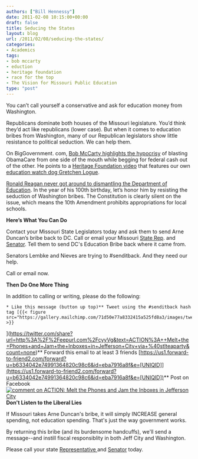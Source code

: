 ```yaml
---
authors: ["Bill Hennessy"]
date: 2011-02-08 10:15:00+00:00
draft: false
title: Seducing the States
layout: blog
url: /2011/02/08/seducing-the-states/
categories:
- Academics
tags:
- bob mccarty
- eduction
- heritage foundation
- race for the top
- The Vision for Missouri Public Education
type: "post"
---
```


You can’t call yourself a conservative and ask for education money from Washington.

 

Republicans dominate both houses of the Missouri legislature. You’d think they’d act like republicans (lower case). But when it comes to education bribes from Washington, many of our Republican legislators show little resistance to political seduction. We can help them.

 

On BigGovernment. com, [Bob McCarty highlights the hypocrisy](https://biggovernment.com/bmccarty/2011/02/05/why-are-so-many-states-embracing-federal-control-of-education-while-siding-against-obamacare/) of blasting ObamaCare from one side of the mouth while begging for federal cash out of the other. He points to a [Heritage Foundation video](https://www.youtube.com/watch?v=1DOCH1YT6Uk) that features our own [education watch dog Gretchen Logue](https://www.missourieducationwatchdog.com/).

 

[Ronald Reagan never got around to dismantling the Department of Education](https://www.wnd.com/index.php?pageId=27895). In the year of his 100th birthday, let’s honor him by resisting the seduction of Washington bribes. The Constitution is clearly silent on the issue, which means the 10th Amendment prohibits appropriations for local schools.

 

**Here’s What You Can Do**

 

Contact your Missouri State Legislators today and ask them to send Arne Duncan’s bribe back to DC. Call or email your Missouri [State Rep](https://www.senate.mo.gov/llookup/leg_lookup.aspx). and [Senator](https://www.senate.mo.gov/11info/senalpha.htm). Tell them to send DC's Education Bribe back where it came from.

 

Senators Lembke and Nieves are trying to #senditback. And they need our help.

 

Call or email now.

 

**Then Do One More Thing**

 

In addition to calling or writing, please do the following:

 

    * Like this message (button up top)** Tweet using the #senditback hash tag [{{< figure src="https://gallery.mailchimp.com/71d50e77a8332415a525fd8a3/images/tweety.png" >}}
](https://twitter.com/share?url=http%3A%2F%2Feepurl.com%2FcyyVg&text=ACTION%3A++Melt+the+Phones+and+Jam+the+Inboxes+in+Jefferson+City+via+%40stlteaparty&count=none)** Forward this email to at least 3 friends [https://us1.forward-to-friend2.com/forward?u=b6334042e74991364820c98c6&id=eba7916a8f&e=[UNIQID]](https://us1.forward-to-friend2.com/forward?u=b6334042e74991364820c98c6&id=eba7916a8f&e=[UNIQID])** Post on Facebook [![comment on ACTION:  Melt the Phones and Jam the Inboxes in Jefferson City](https://gallery.mailchimp.com/ac97c9129c6d84654f83eb4bc/images/facebookcomment2.gif)
](https://us1.campaign-archive1.com/?u=b6334042e74991364820c98c6&id=eba7916a8f&open_comments=true)    
**Don't Listen to the Liberal Lies**  

If Missouri takes Arne Duncan's bribe, it will simply INCREASE general spending, not education spending. That's just the way government works.

 

By returning this bribe (and its burdensome handcuffs), we'll send a message--and instill fiscal responsiblity in both Jeff City and Washington.

 

Please call your state [Representative ](https://www.senate.mo.gov/llookup/leg_lookup.aspx)and [Senator](https://www.senate.mo.gov/11info/senalpha.htm) today.
